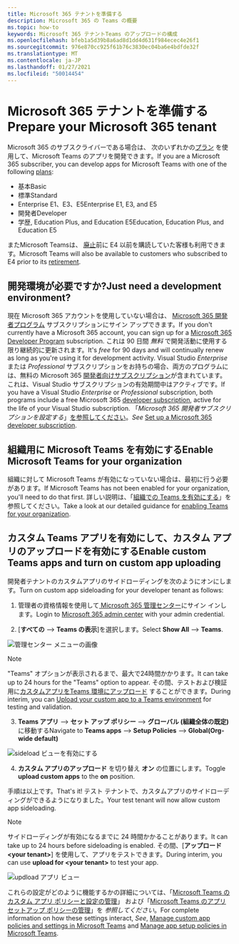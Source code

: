 ```yaml
---
title: Microsoft 365 テナントを準備する
description: Microsoft 365 の Teams の概要
ms.topic: how-to
keywords: Microsoft 365 テナントTeams のアップロードの構成
ms.openlocfilehash: bfeb1a5d39b8a6ad8d1dd4d631f984ecec4e26f1
ms.sourcegitcommit: 976e870cc925f61b76c3830ec04ba6e4bdfde32f
ms.translationtype: MT
ms.contentlocale: ja-JP
ms.lasthandoff: 01/27/2021
ms.locfileid: "50014454"
---
```

# <a name="prepare-your-microsoft-365-tenant"></a><span data-ttu-id="3ce78-104">Microsoft 365 テナントを準備する</span><span class="sxs-lookup"><span data-stu-id="3ce78-104">Prepare your Microsoft 365 tenant</span></span>

<span data-ttu-id="3ce78-105">Microsoft 365 のサブスクライバーである場合は、 次のいずれかの[プラン](https://products.office.com/business/compare-more-office-365-for-business-plans) を使用して、Microsoft Teams のアプリを開発できます。</span><span class="sxs-lookup"><span data-stu-id="3ce78-105">If you are a Microsoft 365 subscriber, you can develop apps for Microsoft Teams with one of the following [plans](https://products.office.com/business/compare-more-office-365-for-business-plans):</span></span>

* <span data-ttu-id="3ce78-106">基本</span><span class="sxs-lookup"><span data-stu-id="3ce78-106">Basic</span></span>
* <span data-ttu-id="3ce78-107">標準</span><span class="sxs-lookup"><span data-stu-id="3ce78-107">Standard</span></span>
* <span data-ttu-id="3ce78-108">Enterprise E1、E3、E5</span><span class="sxs-lookup"><span data-stu-id="3ce78-108">Enterprise E1, E3, and E5</span></span>
* <span data-ttu-id="3ce78-109">開発者</span><span class="sxs-lookup"><span data-stu-id="3ce78-109">Developer</span></span>
* <span data-ttu-id="3ce78-110">学歴, Education Plus, and Education E5</span><span class="sxs-lookup"><span data-stu-id="3ce78-110">Education, Education Plus, and Education E5</span></span>

<span data-ttu-id="3ce78-111">またMicrosoft Teamsは、 [廃止](https://support.office.com//article/important-information-for-office-365-enterprise-e4-customers-f9572348-43a2-43fa-a3d8-3b6c9c042147)前に E4 以前を購読していた客様も利用できます。</span><span class="sxs-lookup"><span data-stu-id="3ce78-111">Microsoft Teams will also be available to customers who subscribed to E4 prior to its [retirement](https://support.office.com//article/important-information-for-office-365-enterprise-e4-customers-f9572348-43a2-43fa-a3d8-3b6c9c042147).</span></span>

## <a name="just-need-a-development-environment"></a><span data-ttu-id="3ce78-112">開発環境が必要ですか?</span><span class="sxs-lookup"><span data-stu-id="3ce78-112">Just need a development environment?</span></span>

<span data-ttu-id="3ce78-113">現在 Microsoft 365 アカウントを使用していない場合は、 [Microsoft 365 開発者プログラム](https://developer.microsoft.com/microsoft-365/dev-program) サブスクリプションにサイン アップできます。</span><span class="sxs-lookup"><span data-stu-id="3ce78-113">If you don't currently have a Microsoft 365 account, you can sign up for a [Microsoft 365 Developer Program](https://developer.microsoft.com/microsoft-365/dev-program) subscription.</span></span> <span data-ttu-id="3ce78-114">これは 90 日間 *無料* で開発活動に使用する限り継続的に更新されます。</span><span class="sxs-lookup"><span data-stu-id="3ce78-114">It's *free* for 90 days and will continually renew as long as you're using it for development activity.</span></span> <span data-ttu-id="3ce78-115">Visual Studio *Enterprise* または *Professional* サブスクリプションをお持ちの場合、両方のプログラムには、無料の Microsoft 365 [開発者向けサブスクリプション](https://aka.ms/MyVisualStudioBenefits)が含まれています。これは、Visual Studio サブスクリプションの有効期間中はアクティブです。</span><span class="sxs-lookup"><span data-stu-id="3ce78-115">If you have a Visual Studio *Enterprise* or *Professional* subscription, both programs include a free Microsoft 365 [developer subscription](https://aka.ms/MyVisualStudioBenefits), active for the life of your Visual Studio subscription.</span></span> <span data-ttu-id="3ce78-116">「*Microsoft 365 開発者サブスクリプションを設定する*」[を参照してください](https://docs.microsoft.com/office/developer-program/office-365-developer-program-get-started)。</span><span class="sxs-lookup"><span data-stu-id="3ce78-116">*See* [Set up a Microsoft 365 developer subscription](https://docs.microsoft.com/office/developer-program/office-365-developer-program-get-started).</span></span>

## <a name="enable-microsoft-teams-for-your-organization"></a><span data-ttu-id="3ce78-117">組織用に Microsoft Teams を有効にする</span><span class="sxs-lookup"><span data-stu-id="3ce78-117">Enable Microsoft Teams for your organization</span></span> 

<span data-ttu-id="3ce78-118">組織に対して Microsoft Teams が有効になっていない場合は、最初に行う必要があります。</span><span class="sxs-lookup"><span data-stu-id="3ce78-118">If Microsoft Teams has not been enabled for your organization, you'll need to do that first.</span></span> <span data-ttu-id="3ce78-119">詳しい説明は、「[組織での Teams を有効にする](/microsoftteams/enable-features-office-365)」を参照してください。</span><span class="sxs-lookup"><span data-stu-id="3ce78-119">Take a look at our detailed guidance for [enabling Teams for your organization](/microsoftteams/enable-features-office-365).</span></span>

## <a name="enable-custom-teams-apps-and-turn-on-custom-app-uploading"></a><span data-ttu-id="3ce78-120">カスタム Teams アプリを有効にして、カスタム アプリのアップロードを有効にする</span><span class="sxs-lookup"><span data-stu-id="3ce78-120">Enable custom Teams apps and turn on custom app uploading</span></span>

<span data-ttu-id="3ce78-121">開発者テナントのカスタムアプリのサイドローディングを次のようにオンにします。</span><span class="sxs-lookup"><span data-stu-id="3ce78-121">Turn on custom app sideloading for your developer tenant as follows:</span></span>

1. <span data-ttu-id="3ce78-122">管理者の資格情報を使用して[ Microsoft 365 管理センター](https://admin.microsoft.com/Adminportal/Home?source=applauncher#/homepage#/)にサイン インします。</span><span class="sxs-lookup"><span data-stu-id="3ce78-122">Login to [Microsoft 365 admin center](https://admin.microsoft.com/Adminportal/Home?source=applauncher#/homepage#/) with your admin credential.</span></span> 

2. <span data-ttu-id="3ce78-123">[**すべての** --> **Teams の表示**]を選択します。</span><span class="sxs-lookup"><span data-stu-id="3ce78-123">Select **Show All** --> **Teams**.</span></span> 

![管理センター メニューの画像](~/assets/images/prepare-test-tenant/admin-center.png)

> [!Note] 
> <span data-ttu-id="3ce78-125">"Teams" オプションが表示されるまで、最大で24時間かかります。</span><span class="sxs-lookup"><span data-stu-id="3ce78-125">It can take up to 24 hours for the "Teams" option to appear.</span></span> <span data-ttu-id="3ce78-126">その間、テストおよび検証用に[カスタムアプリをTeams 環境にアップロード](/microsoftteams/upload-custom-apps#validate) することができます。</span><span class="sxs-lookup"><span data-stu-id="3ce78-126">During interim, you can [Upload your custom app to a Teams environment](/microsoftteams/upload-custom-apps#validate) for testing and validation.</span></span>

3. <span data-ttu-id="3ce78-127">**Teams アプリ** --> **セット アップ ポリシー** --> **グローバル (組織全体の既定)** に移動する</span><span class="sxs-lookup"><span data-stu-id="3ce78-127">Navigate to **Teams apps** --> **Setup Policies** --> **Global(Org-wide default)**</span></span>  

![sideload ビューを有効にする](~/assets/images/prepare-test-tenant/turn-on-sideload.png)

4. <span data-ttu-id="3ce78-129">**カスタム アプリのアップロード** を切り替え **オン** の位置にします。</span><span class="sxs-lookup"><span data-stu-id="3ce78-129">Toggle **upload custom apps** to the **on** position.</span></span>

<span data-ttu-id="3ce78-130">手順は以上です。</span><span class="sxs-lookup"><span data-stu-id="3ce78-130">That's it!</span></span> <span data-ttu-id="3ce78-131">テスト テナントで、カスタムアプリのサイドローディングができるようになりました。</span><span class="sxs-lookup"><span data-stu-id="3ce78-131">Your test tenant will now allow custom app sideloading.</span></span>

> [!Note] 
> <span data-ttu-id="3ce78-132">サイドローディングが有効になるまでに 24 時間かかることがあります。</span><span class="sxs-lookup"><span data-stu-id="3ce78-132">It can take up to 24 hours before sideloading is enabled.</span></span> <span data-ttu-id="3ce78-133">その間、[**アップロード\<your tenant>**] を使用して、アプリをテストできます。</span><span class="sxs-lookup"><span data-stu-id="3ce78-133">During interim, you can use **upload for \<your tenant>** to test your app.</span></span>

![updload アプリ ビュー](~/assets/images/prepare-test-tenant/upload-for-contoso.png)

<span data-ttu-id="3ce78-135">これらの設定がどのように機能するかの詳細については、「[Microsoft Teams のカスタム アプリ ポリシーと設定の管理](https://docs.microsoft.com/microsoftteams/teams-custom-app-policies-and-settings)」 および「[Microsoft Teams のアプリ セットアップ ポリシーの管理](https://docs.microsoft.com/microsoftteams/teams-app-setup-policies)」を *参照してください*。</span><span class="sxs-lookup"><span data-stu-id="3ce78-135">For complete information on how these settings interact, *See*, [Manage custom app policies and settings in Microsoft Teams](https://docs.microsoft.com/microsoftteams/teams-custom-app-policies-and-settings) and [Manage app setup policies in Microsoft Teams](https://docs.microsoft.com/microsoftteams/teams-app-setup-policies).</span></span>
